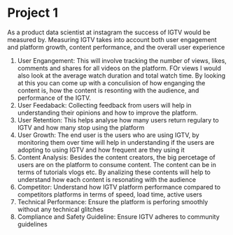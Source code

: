 # Project 1
As a product data scientist at instagram the success of IGTV would be measured by. Measuring IGTV takes into account both user engagement and platform growth, content performance, and the overall user experience

1) User Engangement: This will involve tracking the number of views, likes, comments and shares for all videos on the platform. FOr views I would also look at the average watch duration and total watch time. By looking at this you can come up with a conculision of how enganging the content is, how the content is resonting with the audience, and performance of the IGTV.
2) User Feedaback: Collecting feedback from users will help in understanding their opinions and how to improve the platform.
3) User Retention: This helps analyse how many users return regulary to IGTV  and how many stop using the platform
4) User Growth: The end user is the users who are using IGTV, by monitoring them over time will help in understanding if the users are adopting to using IGTV and how frequent are they using it
5) Content Analysis: Besides the content creators, the big percetage of users are on the platform to consume content. The content can be in terms of tutorials vlogs etc. By analizing these contents will help to understand how each content is resonating with the audience
6) Competitor: Understand how IGTV platform performance compared to competitors platforms in terms of speed, load time, active users
7) Technical Performance: Ensure the platform is perforing smoothly without any technical glitches
8) Compliance and Safety Guideline: Ensure IGTV adheres to community guidelines


